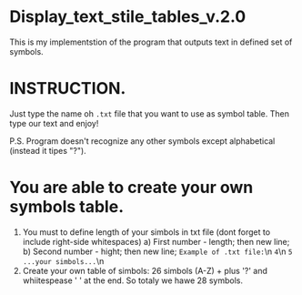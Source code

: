 # Display_text_stile_tables_v.2.0
This is my implementstion of the program that outputs text in defined set of symbols.

# INSTRUCTION. 
Just type the name oh ```.txt``` file that you want to use as symbol table. 
Then type our text and enjoy! 

P.S.
Program doesn't recognize any other symbols except alphabetical (instead it tipes "?").

# You are able to create your own symbols table. 
1) You must to define length of your simbols in txt file (dont forget to include right-side whitespaces) 
  a) First number - length; then new line;
  b) Second number - hight; then new line;
  ```Example of .txt file:```\n
  ```4```\n
  ```5```
  ```...your simbols...```\n
2) Create your own table of simbols: 26 simbols (A-Z) + plus '?' and whiitespease ' ' at the end. So totaly we hawe 28 symbols.

